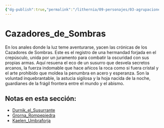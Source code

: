 ```yaml
---
{"dg-publish":true,"permalink":"/lithernia/09-personajes/03-agrupaciones/cazadores-de-sombras/home/"}
---
```


# Cazadores_de_Sombras

En los anales donde la luz teme aventurarse, yacen las crónicas de los Cazadores de Sombras. Este es el registro de una hermandad forjada en el crepúsculo, unida por un juramento para combatir la oscuridad con sus propias armas. Aquí resuena el eco de un susurro que desvela secretos arcanos, la fuerza indomable que hace añicos la roca como si fuera cristal y el arte prohibido que moldea la penumbra en acero y esperanza. Son la voluntad inquebrantable, la astucia sigilosa y la hoja nacida de la noche, guardianes de la frágil frontera entre el mundo y el abismo.

## Notas en esta sección:
- [Durnik_el_Susurrante](./Durnik_el_Susurrante.md)
- [Grorna_Rompepiedra](./Grorna_Rompepiedra.md)
- [Kaelen_Umbraforja](./Kaelen_Umbraforja.md)

